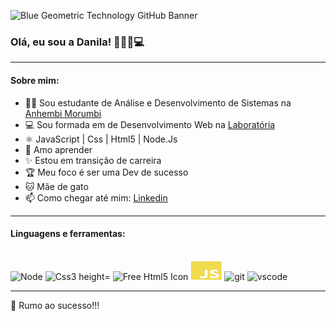 ![Blue Geometric Technology GitHub Banner](https://github.com/DanilaRamos/DanilaRamos/assets/104326333/24fed378-8963-417b-a59a-e5fa887d80e4)

### Olá, eu sou a Danila! 👋👱‍♀️💻

***

#### Sobre mim:

* 👩‍🦰 Sou estudante de Análise e Desenvolvimento de Sistemas na [Anhembi Morumbi](https://portal.anhembi.br)
* 💻 Sou formada em de Desenvolvimento Web na [Laboratória](https://www.laboratoria.la/br)
* ⚛️ JavaScript | Css | Html5 | Node.Js
* 📝 Amo aprender
* ✨ Estou em transição de carreira
* 🏆 Meu foco é ser uma Dev de sucesso
* 🐱 Mãe de gato
* 📫 Como chegar até mim: [Linkedin](https://www.linkedin.com/in/danila-ramos)
 
 ***
 
 #### Linguagens e ferramentas:
 </br>
  <div> 
  
  <img alt="Node" height="30" width="50" src="https://cdn.jsdelivr.net/gh/devicons/devicon/icons/nodejs/nodejs-original.svg"/> 
  <img alt="Css3 height="30" width="30" src="https://www.seekpng.com/png/detail/141-1415372_css3-icon-png.png"/>
  <img alt="Free Html5 Icon" height="30" width="50" src="https://www.freeiconspng.com/uploads/html5-icon-2.png"/> 
  <img alt="Rafa-Js" height="30" width="50" src="https://raw.githubusercontent.com/devicons/devicon/master/icons/javascript/javascript-plain.svg"/>
  <img alt="git" height="30" width="50" src="https://cdn.jsdelivr.net/gh/devicons/devicon/icons/git/git-original.svg" />
  <img alt="vscode" height="30" width="50" src="https://cdn.jsdelivr.net/gh/devicons/devicon/icons/vscode/vscode-original.svg" />
 
 <br>
    
</div>
                                                                                                                            
*** 
                                                                                                                            
🚀 Rumo ao sucesso!!!
                                                                                                                            
<!--
**DanilaRamos/DanilaRamos** is a ✨ _special_ ✨ repository because its `README.md` (this file) appears on your GitHub profile.

####Sobre mim:

- 🔭 I’m currently working on ...
- 🌱 I’m currently learning ...
- 👯 I’m looking to collaborate on ...
- 🤔 I’m looking for help with ...
- 💬 Ask me about ...
- 📫 How to reach me: ...
- 😄 Pronouns: ...
- ⚡ Fun fact: ...
-->
